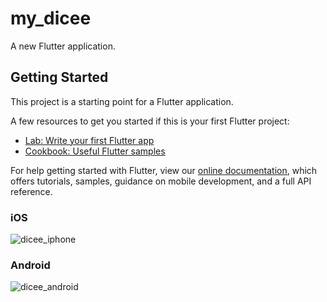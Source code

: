 # my_dicee

A new Flutter application.

## Getting Started

This project is a starting point for a Flutter application.

A few resources to get you started if this is your first Flutter project:

- [Lab: Write your first Flutter app](https://flutter.dev/docs/get-started/codelab)
- [Cookbook: Useful Flutter samples](https://flutter.dev/docs/cookbook)

For help getting started with Flutter, view our
[online documentation](https://flutter.dev/docs), which offers tutorials,
samples, guidance on mobile development, and a full API reference.

### iOS
![dicee_iphone](https://user-images.githubusercontent.com/14138179/110433999-98458300-80f4-11eb-95f7-93ec3cfabd54.jpeg)

### Android
![dicee_android](https://user-images.githubusercontent.com/14138179/110434022-a0052780-80f4-11eb-9518-77efcca5b00c.png)
